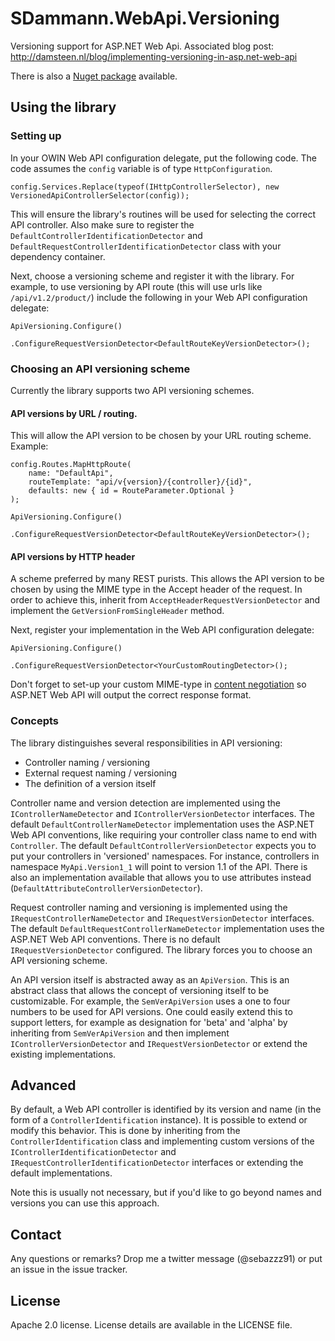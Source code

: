 # SDammann.WebApi.Versioning


Versioning support for ASP.NET Web Api. Associated blog post: http://damsteen.nl/blog/implementing-versioning-in-asp.net-web-api

There is also a [Nuget package](https://nuget.org/packages/SDammann.WebApi.Versioning) available.

## Using the library
### Setting up
In your OWIN Web API configuration delegate, put the following code. The code assumes the `config` variable is of type `HttpConfiguration`.

    config.Services.Replace(typeof(IHttpControllerSelector), new VersionedApiControllerSelector(config));

This will ensure the library's routines will be used for selecting the correct API controller. Also make sure to register the `DefaultControllerIdentificationDetector` and `DefaultRequestControllerIdentificationDetector` class with your dependency container.

Next, choose a versioning scheme and register it with the library. For example, to use versioning by API route (this will use urls like `/api/v1.2/product/`) include the following in your Web API configuration delegate:

    ApiVersioning.Configure()
                 .ConfigureRequestVersionDetector<DefaultRouteKeyVersionDetector>();

### Choosing an API versioning scheme
Currently the library supports two API versioning schemes.

#### API versions by URL / routing. 
This will allow the API version to be chosen by your URL routing scheme. Example:

	config.Routes.MapHttpRoute(
		name: "DefaultApi",
		routeTemplate: "api/v{version}/{controller}/{id}",
		defaults: new { id = RouteParameter.Optional }
	);

    ApiVersioning.Configure()
                 .ConfigureRequestVersionDetector<DefaultRouteKeyVersionDetector>();

#### API versions by HTTP header
A scheme preferred by many REST purists. This allows the API version to be chosen by using the MIME type in the Accept header of the request. In order to achieve this, inherit from `AcceptHeaderRequestVersionDetector` and implement the `GetVersionFromSingleHeader` method.

Next, register your implementation in the Web API configuration delegate:

    ApiVersioning.Configure()
                 .ConfigureRequestVersionDetector<YourCustomRoutingDetector>();

Don't forget to set-up your custom MIME-type in [content negotiation](http://www.asp.net/web-api/overview/formats-and-model-binding/content-negotiation) so ASP.NET Web API will output the correct response format.

### Concepts
The library distinguishes several responsibilities in API versioning:

- Controller naming / versioning
- External request naming / versioning
- The definition of a version itself

Controller name and version detection are implemented using the `IControllerNameDetector` and `IControllerVersionDetector` interfaces. The default `DefaultControllerNameDetector` implementation uses the ASP.NET Web API conventions, like requiring your controller class name to end with `Controller`. The default `DefaultControllerVersionDetector` expects you to put your controllers in 'versioned' namespaces. For instance, controllers in namespace `MyApi.Version1_1` will point to version 1.1 of the API. There is also an implementation available that allows you to use attributes instead (`DefaultAttributeControllerVersionDetector`).

Request controller naming and versioning is implemented using the `IRequestControllerNameDetector` and `IRequestVersionDetector` interfaces. The default `DefaultRequestControllerNameDetector` implementation uses the ASP.NET Web API conventions. There is no default `IRequestVersionDetector` configured. The library forces you to choose an API versioning scheme. 

An API version itself is abstracted away as an `ApiVersion`. This is an abstract class that allows the concept of versioning itself to be customizable. For example, the `SemVerApiVersion` uses a one to four numbers to be used for API versions. One could easily extend this to support letters, for example as designation for 'beta' and 'alpha' by inheriting from `SemVerApiVersion` and then implement `IControllerVersionDetector` and `IRequestVersionDetector` or extend the existing implementations.

## Advanced
By default, a Web API controller is identified by its version and name (in the form of a `ControllerIdentification` instance). It is possible to extend or modify this behavior. This is done by inheriting from the `ControllerIdentification` class and implementing custom versions of the `IControllerIdentificationDetector` and `IRequestControllerIdentificationDetector` interfaces or extending the default implementations. 

Note this is usually not necessary, but if you'd like to go beyond names and versions you can use this approach.

## Contact
Any questions or remarks? Drop me a twitter message (@sebazzz91) or put an issue in the issue tracker.

	
License
-----------------------------------------
Apache 2.0 license. License details are available in the LICENSE file.



